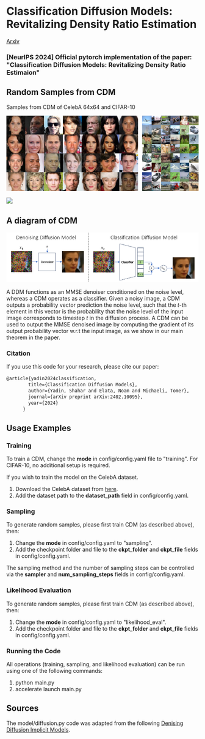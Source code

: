 # Classification Diffusion Models: Revitalizing Density Ratio Estimation

[Arxiv](https://arxiv.org/abs/2402.10095)

### [NeurIPS 2024] Official pytorch implementation of the paper: "Classification Diffusion Models: Revitalizing Density Ratio Estimaion"

## Random Samples from CDM

Samples from CDM of CelebA 64x64 and CIFAR-10

![1728128708865](image/README/1728128708865.png)

![](imgs/gen_examples.png)

## A diagram of CDM

![1728129127348](image/README/1728129127348.png)

A DDM functions as an MMSE denoiser conditioned on the noise level, whereas a CDM operates as a classifier. Given a noisy image, a CDM outputs a probability vector prediction the noise level, such that the $t$-th element in this vector is the probability that the noise level of the input image corresponds to timestep $t$ in the diffusion process. A CDM can be used to output the MMSE denoised image by computing the gradient of its output probability vector w.r.t the input image, as we show in our main theorem in the paper.

### Citation

If you use this code for your research, please cite our paper:

```
@article{yadin2024classification,
		title={Classification Diffusion Models},
		author={Yadin, Shahar and Elata, Noam and Michaeli, Tomer},
		journal={arXiv preprint arXiv:2402.10095},
		year={2024}
	  }
```

## Usage Examples

### Training

To train a CDM, change the **mode** in config/config.yaml file to "training".
For CIFAR-10, no additional setup is required.

If you wish to train the model on the CelebA dataset.

1. Download the CelebA dataset from [here](https://www.kaggle.com/datasets/jessicali9530/celeba-dataset).
2. Add the dataset path to the **dataset_path** field in config/config.yaml.

### Sampling

To generate random samples, please first train CDM (as described above), then:

1. Change the **mode** in config/config.yaml to "sampling".
2. Add the checkpoint folder and file to the **ckpt_folder** and **ckpt_file** fields in config/config.yaml.

The sampling method and the number of sampling steps can be controlled via the **sampler** and **num_sampling_steps** fields in config/config.yaml.

### Likelihood Evaluation

To generate random samples, please first train CDM (as described above), then:

1. Change the **mode** in config/config.yaml to "likelihood_eval".
2. Add the checkpoint folder and file to the **ckpt_folder** and **ckpt_file** fields in config/config.yaml.

### Running the Code

All operations (training, sampling, and likelihood evaluation) can be run using one of the following commands:

1. python main.py
2. accelerate launch main.py

## Sources

The model/diffusion.py code was adapted from the following [Denising Diffusion Implicit Models](https://github.com/ermongroup/ddim).
